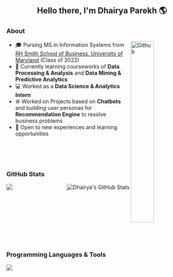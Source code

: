 ## <p align="center">Hello there, I'm Dhairya Parekh 🌎</p>

### About

<img width="35%" align="right" alt="Github" src="https://user-images.githubusercontent.com/48678280/88862734-4903af80-d201-11ea-968b-9c939d88a37c.gif" />

- 🎓 Pursing MS in Information Systems from <a href="https://www.rhsmith.umd.edu/programs/business-masters/academics/information-systems">RH Smith School of Business, University of Maryland</a> (Class of 2022)  
- 🔭 Currently learning courseworks of **Data Processing & Analysis** and **Data Mining & Predictive Analytics**
- 💻 Worked as a **Data Science & Analytics Intern** 
- ⚙️ Worked on Projects based on **Chatbots** and building user personas for **Recommendation Engine** to resolve business problems
- 💬 Open to new experiences and learning opportunities

<br><br><br>

### GitHub Stats

<img align="left" src="https://github-readme-stats.vercel.app/api/top-langs/?username=dhairyap99&hide=java,html,css,tex&title_color=ffffff&text_color=c9cacc&icon_color=2bbc8a&bg_color=1d1f21&langs_count=3" />

<img align="right" src="https://github-readme-stats.vercel.app/api?username=dhairyap99&show_icons=true&line_height=27&count_private=true&title_color=ffffff&text_color=c9cacc&icon_color=2bbc8a&bg_color=1d1f21" alt="Dhairya's GitHub Stats" />

<br><br><br><br><br><br><br><br><br>

### Programming Languages & Tools
<img src="https://img.shields.io/badge/-Python%203-61DAFB?logo=python&logoColor=white&logoWidth=30">
